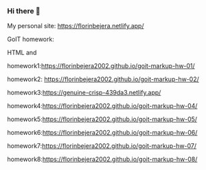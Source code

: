 ### Hi there 👋
My personal site: https://florinbejera.netlify.app/ 

GoIT homework:

HTML and

homework1:https://florinbejera2002.github.io/goit-markup-hw-01/ 
                      
homework2: https://florinbejera2002.github.io/goit-markup-hw-02/

homework3:https://genuine-crisp-439da3.netlify.app/

homework4:https://florinbejera2002.github.io/goit-markup-hw-04/

homework5:https://florinbejera2002.github.io/goit-markup-hw-05/

homework6:https://florinbejera2002.github.io/goit-markup-hw-06/

homework7:https://florinbejera2002.github.io/goit-markup-hw-07/

homework8:https://florinbejera2002.github.io/goit-markup-hw-08/




 


<!--
**FlorinBejera2002/florinbejera2002** is a ✨ _special_ ✨ repository because its `README.md` (this file) appears on your GitHub profile.

Here are some ideas to get you started:

- 🔭 I’m currently working on ...
- 🌱 I’m currently learning ...
- 👯 I’m looking to collaborate on ...
- 🤔 I’m looking for help with ...
- 💬 Ask me about ...
- 📫 How to reach me: ...
- 😄 Pronouns: ...
- ⚡ Fun fact: ...
-->
